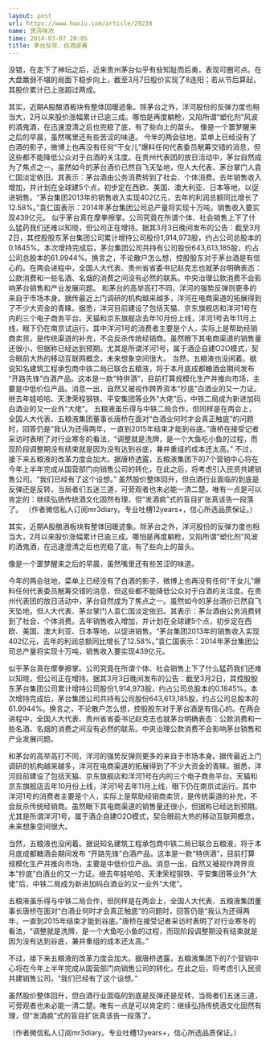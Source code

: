 ```yaml
---
layout: post
url: https://www.huxiu.com/article/29238
name: 煲汤味浓
time: 2014-03-07 20:05
title: 茅台反攻，白酒逆袭
---
```

没错，在走下了神坛之后，近来贵州茅台似乎有些知耻而后勇，表现可圈可点。在大盘羸弱不堪的局面下稳步向上，截至3月7日股价实现了8连阳；若从节后算起，其股价累计已上涨超过两成。

其实，近期A股酿酒板块有整体回暖迹象。除茅台之外，洋河股份的反弹力度也相当大，2月以来股价涨幅累计已逾三成。哪怕是再度躺枪，又陷所谓“塑化剂”风波的酒鬼酒，在迅速澄清之后也兜稳了底，有了些向上的苗头。 像是一个噩梦醒来之后的早晨，虽然嘴里还有些苦涩的味道。 今年的两会驻地，菜单上已经没有了白酒的影子，微博上也再没有任何“干女儿”爆料任何代表委员觥筹交错的消息，但这些都不能降低公众对于白酒的关注度。在贵州代表团的放日活动中，茅台自然成为了焦点之一。虽然如今的茅台酒价已然自飞天坠地，但人大代表、茅台掌门人袁仁国淡定依旧。其表示：茅台酒由公务消费转到了社会、个体消费。去年销售收入增加，并计划在全球建5个点，初步定在西欧、美国、澳大利亚、日本等地，以促进销售。“茅台集团2013年的销售收入实现402亿元，去年的利润总额同比增长了12.58%。”袁仁国表示：2014年茅台集团公司总产量将实现十万吨，销售收入要实现439亿元。 似乎茅台真在摩拳擦掌。公司究竟在所谓个体、社会销售上下了什么猛药我们还难以知晓，但公司正在增持。据其3月3日晚间发布的公告：截至3月2日，其控股股东茅台集团公司累计增持公司股份1,914,973股，约占公司总股本的0.1845%。本次增持完成后，茅台集团公司共持有公司股份643,613,185股，约占公司总股本的61.9944%。换言之，不论散户怎么想，控股股东对于茅台酒是有信心的。在两会进程中，全国人大代表、贵州省省委书记赵克志也就茅台明确表态：公款消费和一些名酒、名烟的消费之间没有必然的联系。中央治理公款消费不会影响茅台销售和产业发展问题。 和茅台的高举高打不同，洋河的强势反弹则更多的来自于市场本身。据传最近上门调研的机构越来越多，洋河在电商渠道的拓展得到了不少大资金的青睐。据悉，洋河目前建设了包括天猫、京东旗舰店和洋河1号在内的三个电子商务平台。天猫和京东旗舰店去年10月份上线，洋河1号去年11月上线，眼下仍在南京试运行。其中洋河1号的消费者主要是个人，实际上是帮助经销商卖货，是传统渠道的补充，不会反杀传统经销商。虽然眼下其电商渠道的销售量还很小，但据称已经达到预期。尤其是所谓洋河1号，属于酒企自建O2O模式，契合眼前大热的移动互联网概念，未来想象空间很大。 当然，五粮液也没闲着。据说知名建筑工程承包商中铁二局已联合五粮液，将于本月底成都糖酒会期间发布 “开路先锋”白酒产品。这本是一款“特供酒”，目前打算规模化生产并推向市场，主要是中低价位产品。消息一出，自然又被视作跨界资本“抄底”白酒业的又一力证。继去年娃哈哈、天津荣程钢铁、平安集团等业外“大佬”后，中铁二局成为新进加码白酒业的又一业外“大佬”。 五粮液虽乐得与中铁二局合作，但同样是在两会上，全国人大代表、五粮液集团董事长唐桥在面对“白酒业何时才会真正触底”的问题时，回答仍是“我认为还得两年，一直到2015年结束才能到谷底。”唐桥在接受记者采访时表明了对行业寒冬的看法，“调整就是洗牌，是一个大鱼吃小鱼的过程，而现阶段调整期没有结束就是因为没有达到谷底，兼并重组的成本还太高。” 不过，接下来五粮液的改革力度会加大。据唐桥透露，五粮液集团下的7个营销中心将在今年上半年完成从国营部门向销售公司的转化，在此之后，将考虑引入民资共建销售公司。“我们已经有了这个设想。” 虽然股价整体回升，但白酒行业面临的到底是反弹还是反转，当局者们五迷三道，可旁观者也未必能一清二楚。唯有一点是可以肯定的：继续弘扬传统酒文化固然有理，但“发酒疯”式的盲目扩张真该告一段落了。 （作者微信私人订阅mr3diary。专业吐槽12years+，信心所选品质保证。）

其实，近期A股酿酒板块有整体回暖迹象。除茅台之外，洋河股份的反弹力度也相当大，2月以来股价涨幅累计已逾三成。哪怕是再度躺枪，又陷所谓“塑化剂”风波的酒鬼酒，在迅速澄清之后也兜稳了底，有了些向上的苗头。

像是一个噩梦醒来之后的早晨，虽然嘴里还有些苦涩的味道。

今年的两会驻地，菜单上已经没有了白酒的影子，微博上也再没有任何“干女儿”爆料任何代表委员觥筹交错的消息，但这些都不能降低公众对于白酒的关注度。在贵州代表团的放日活动中，茅台自然成为了焦点之一。虽然如今的茅台酒价已然自飞天坠地，但人大代表、茅台掌门人袁仁国淡定依旧。其表示：茅台酒由公务消费转到了社会、个体消费。去年销售收入增加，并计划在全球建5个点，初步定在西欧、美国、澳大利亚、日本等地，以促进销售。“茅台集团2013年的销售收入实现402亿元，去年的利润总额同比增长了12.58%。”袁仁国表示：2014年茅台集团公司总产量将实现十万吨，销售收入要实现439亿元。

似乎茅台真在摩拳擦掌。公司究竟在所谓个体、社会销售上下了什么猛药我们还难以知晓，但公司正在增持。据其3月3日晚间发布的公告：截至3月2日，其控股股东茅台集团公司累计增持公司股份1,914,973股，约占公司总股本的0.1845%。本次增持完成后，茅台集团公司共持有公司股份643,613,185股，约占公司总股本的61.9944%。换言之，不论散户怎么想，控股股东对于茅台酒是有信心的。在两会进程中，全国人大代表、贵州省省委书记赵克志也就茅台明确表态：公款消费和一些名酒、名烟的消费之间没有必然的联系。中央治理公款消费不会影响茅台销售和产业发展问题。

和茅台的高举高打不同，洋河的强势反弹则更多的来自于市场本身。据传最近上门调研的机构越来越多，洋河在电商渠道的拓展得到了不少大资金的青睐。据悉，洋河目前建设了包括天猫、京东旗舰店和洋河1号在内的三个电子商务平台。天猫和京东旗舰店去年10月份上线，洋河1号去年11月上线，眼下仍在南京试运行。其中洋河1号的消费者主要是个人，实际上是帮助经销商卖货，是传统渠道的补充，不会反杀传统经销商。虽然眼下其电商渠道的销售量还很小，但据称已经达到预期。尤其是所谓洋河1号，属于酒企自建O2O模式，契合眼前大热的移动互联网概念，未来想象空间很大。

当然，五粮液也没闲着。据说知名建筑工程承包商中铁二局已联合五粮液，将于本月底成都糖酒会期间发布 “开路先锋”白酒产品。这本是一款“特供酒”，目前打算规模化生产并推向市场，主要是中低价位产品。消息一出，自然又被视作跨界资本“抄底”白酒业的又一力证。继去年娃哈哈、天津荣程钢铁、平安集团等业外“大佬”后，中铁二局成为新进加码白酒业的又一业外“大佬”。

五粮液虽乐得与中铁二局合作，但同样是在两会上，全国人大代表、五粮液集团董事长唐桥在面对“白酒业何时才会真正触底”的问题时，回答仍是“我认为还得两年，一直到2015年结束才能到谷底。”唐桥在接受记者采访时表明了对行业寒冬的看法，“调整就是洗牌，是一个大鱼吃小鱼的过程，而现阶段调整期没有结束就是因为没有达到谷底，兼并重组的成本还太高。”

不过，接下来五粮液的改革力度会加大。据唐桥透露，五粮液集团下的7个营销中心将在今年上半年完成从国营部门向销售公司的转化，在此之后，将考虑引入民资共建销售公司。“我们已经有了这个设想。”

虽然股价整体回升，但白酒行业面临的到底是反弹还是反转，当局者们五迷三道，可旁观者也未必能一清二楚。唯有一点是可以肯定的：继续弘扬传统酒文化固然有理，但“发酒疯”式的盲目扩张真该告一段落了。

（作者微信私人订阅mr3diary。专业吐槽12years+，信心所选品质保证。）

